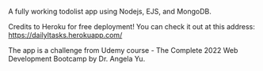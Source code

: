 A fully working todolist app using Nodejs, EJS, and MongoDB.

Credits to Heroku for free deployment! 
You can check it out at this address: https://dailyltasks.herokuapp.com/

The app is a challenge from Udemy course - The Complete 2022 Web Development Bootcamp by Dr. Angela Yu.
